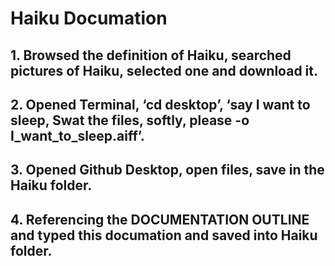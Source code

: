 # Haiku Documation
## 1. Browsed the definition of Haiku, searched pictures of Haiku, selected one and download it.
## 2. Opened Terminal, ‘cd desktop’, ‘say  I want to sleep, Swat the files, softly, please -o I_want_to_sleep.aiff’.
## 3. Opened Github Desktop, open files, save in the Haiku folder.
## 4. Referencing the DOCUMENTATION OUTLINE and typed this documation and saved into Haiku folder.